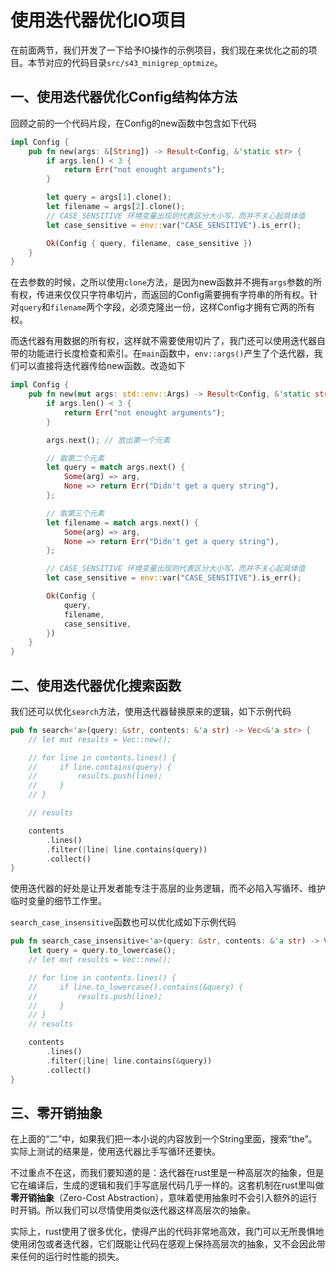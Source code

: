 # 使用迭代器优化IO项目

在前面两节，我们开发了一下给予IO操作的示例项目，我们现在来优化之前的项目。本节对应的代码目录`src/s43_minigrep_optmize`。

## 一、使用迭代器优化Config结构体方法

回顾之前的一个代码片段，在Config的new函数中包含如下代码

```Rust
impl Config {
    pub fn new(args: &[String]) -> Result<Config, &'static str> {
        if args.len() < 3 {
            return Err("not enought arguments");
        }

        let query = args[1].clone();
        let filename = args[2].clone();
        // CASE_SENSITIVE 环境变量出现则代表区分大小写，而并不关心起具体值
        let case_sensitive = env::var("CASE_SENSITIVE").is_err();

        Ok(Config { query, filename, case_sensitive })
    }
}
```

在去参数的时候，之所以使用`clone`方法，是因为new函数并不拥有`args`参数的所有权，传进来仅仅只字符串切片，而返回的Config需要拥有字符串的所有权。针对`query`和`filename`两个字段，必须克隆出一份，这样Config才拥有它两的所有权。

而迭代器有用数据的所有权，这样就不需要使用切片了，我门还可以使用迭代器自带的功能进行长度检查和索引。在`main`函数中，`env::args()`产生了个迭代器，我们可以直接将迭代器传给new函数。改造如下

```Rust
impl Config {
    pub fn new(mut args: std::env::Args) -> Result<Config, &'static str> {
        if args.len() < 3 {
            return Err("not enought arguments");
        }

        args.next(); // 放出第一个元素

        // 取第二个元素
        let query = match args.next() {
            Some(arg) => arg,
            None => return Err("Didn't get a query string"),
        };

        // 取第三个元素
        let filename = match args.next() {
            Some(arg) => arg,
            None => return Err("Didn't get a query string"),
        };

        // CASE_SENSITIVE 环境变量出现则代表区分大小写，而并不关心起具体值
        let case_sensitive = env::var("CASE_SENSITIVE").is_err();

        Ok(Config {
            query,
            filename,
            case_sensitive,
        })
    }
}
```

## 二、使用迭代器优化搜索函数

我们还可以优化`search`方法，使用迭代器替换原来的逻辑，如下示例代码

```Rust
pub fn search<'a>(query: &str, contents: &'a str) -> Vec<&'a str> {
    // let mut results = Vec::new();

    // for line in contents.lines() {
    //     if line.contains(query) {
    //         results.push(line);
    //     }
    // }

    // results

    contents
        .lines()
        .filter(|line| line.contains(query))
        .collect()
}
```

使用迭代器的好处是让开发者能专注于高层的业务逻辑，而不必陷入写循环、维护临时变量的细节工作里。

`search_case_insensitive`函数也可以优化成如下示例代码

```Rust
pub fn search_case_insensitive<'a>(query: &str, contents: &'a str) -> Vec<&'a str> {
    let query = query.to_lowercase();
    // let mut results = Vec::new();

    // for line in contents.lines() {
    //     if line.to_lowercase().contains(&query) {
    //         results.push(line);
    //     }
    // }
    // results

    contents
        .lines()
        .filter(|line| line.contains(&query))
        .collect()
}
```

## 三、零开销抽象

在上面的“二”中，如果我们把一本小说的内容放到一个String里面，搜索“the”。实际上测试的结果是，使用迭代器比手写循环还要快。

不过重点不在这，而我们要知道的是：迭代器在rust里是一种高层次的抽象，但是它在编译后，生成的逻辑和我们手写底层代码几乎一样的。这套机制在rust里叫做**零开销抽象**（Zero-Cost Abstraction），意味着使用抽象时不会引入额外的运行时开销。所以我们可以尽情使用类似迭代器这样高层次的抽象。

实际上，rust使用了很多优化，使得产出的代码非常地高效，我门可以无所畏惧地使用闭包或者迭代器，它们既能让代码在感观上保持高层次的抽象，又不会因此带来任何的运行时性能的损失。
